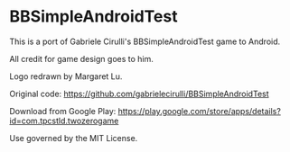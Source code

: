 BBSimpleAndroidTest
====

This is a port of Gabriele Cirulli's BBSimpleAndroidTest game to Android.

All credit for game design goes to him.

Logo redrawn by Margaret Lu.

Original code: https://github.com/gabrielecirulli/BBSimpleAndroidTest

Download from Google Play: https://play.google.com/store/apps/details?id=com.tpcstld.twozerogame

Use governed by the MIT License.
